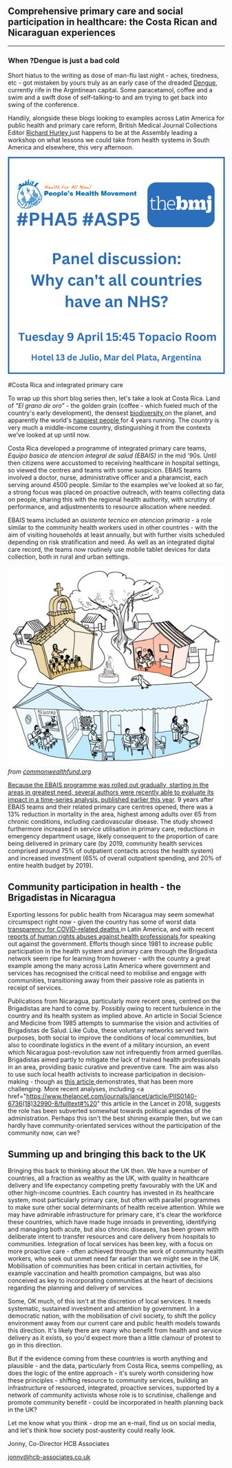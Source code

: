 ## Comprehensive primary care and social participation in healthcare: the Costa Rican and Nicaraguan experiences

---
  
### When ?Dengue is just a bad cold

Short hiatus to the writing as dose of man-flu last night - aches, tiredness, etc - got mistaken by yours truly as an early case of the dreaded <a href="https://www.bbc.com/news/world-latin-america-68738004"> Dengue<a/>, currently rife in the Argintinean capital. Some paracetamol, coffee and a swim and a swift dose of self-talking-to and am trying to get back into swing of the conference.

Handily, alongside these blogs looking to examples across Latin America for public health and primary care reform, British Medical Journal Collections Editor <a href="https://www.bmj.com/about-bmj/editorial-staff/richard-hurley"> Richard Hurley <a/> just happens to be at the Assembly leading a workshop on what lessons we could take from health systems in South America and elsewhere, this very afternoon.

![BMJ workshop](/assets/bmj_workshop.png)

#Costa Rica and integrated primary care

To wrap up this short blog series then, let's take a look at Costa Rica. Land of *"El grano de oro"* - the golden grain (coffee - which fueled much of the country's early development), the densest <a href="https://www.google.com/search?q=densest+biodiversity+costa+rica&rlz=1C1JJTC_en-GBGB1101GB1101&oq=densest+biodiversity+costa+rica&gs_lcrp=EgZjaHJvbWUyBggAEEUYOTIHCAEQIRigATIHCAIQIRigAdIBCDU2OTBqMGo3qAIAsAIA&sourceid=chrome&ie=UTF-8"> biodiversity <a/> on the planet, and apparently the world's <a href="https://www.benoitproperties.com/news/costa-rica-ranks-worlds-happiest-country-4-years-in-a-row/"> happiest people <a/> for 4 years running. The country is very much a <a href="https://gfmag.com/data/worlds-richest-and-poorest-countries/"> <a/> middle-income country, distinguishing it from the contexts we've looked at up until now.

Costa Rica developed a programme of integrated primary care teams, *Equipo basico de atencion integral de salud (EBAIS)* in the mid '90s. Until then citizens were accustomed to receiving healthcare in hospital settings, so viewed the centres and teams with some suspicion. EBAIS teams involved a doctor, nurse, administrative officer and a pharamcist, each serving around 4500 people. Similar to the examples we've looked at so far, a strong focus was placed on proactive outreach, with teams collecting data on people, sharing this with the regional health authority, with scrutiny of performance, and adjustmentents to resource allocation where needed.

EBAIS teams included an *asistente tecnico en atencion primaria* - a role similar to the community health workers used in other countries - with the aim of visiting households at least annually, but with further visits scheduled depending on risk stratification and need. As well as an integrated digital care record, the teams now routinely use mobile tablet devices for data collection, both in rural and urban settings. 

![EBAIS infographic](/assets/ebais.png)
*from <a href="https://www.commonwealthfund.org/publications/case-study/2021/mar/community-oriented-primary-care-lessons-costa-rica"> commonwealthfund.org*

Because the EBAIS programme was rolled out gradually, starting in the areas in greatest need, several authors were recently able to evaluate its impact in a time-series analysis, published <a href="https://www.sciencedirect.com/science/article/pii/S0167629623001108#sec5"> earlier this year<a/>. 9 years after EBAIS teams and their related primary care centres opened, there was a 13% reduction in mortality in the area, highest among adults over 65 from chronic conditions, including cardiovascular disease. The study showed furthermore increased in service utilisation in primary care, reductions in emergency department usage, likely consequent to the proportion of care being delivered in primary care (by 2019, community health services comprised around 75% of outpatient contacts across the health system) and increased investment (65% of overall outpatient spending, and 20% of entire health budget by 2019).

## Community participation in health - the Brigadistas in Nicaragua

Exporting lessons for public health from Nicaragua may seem somewhat circumspect right now - given the country has some of worst data <a href="https://confidencial.digital/english/who-report-covid-deaths-vastly-underreported-in-nicaragua/"> transparency for COVID-related deaths <a/> in Latin America, and with recent <a href="https://www.amnesty.org/en/latest/news/2021/09/prison-economic-ruin-repression-exile-nicaraguas-health-workers/"> reports of human rights abuses against health professionals <a/> for speaking out against the government. Efforts though since 1981 to increase public participation in the health system and primary care through the Brigadista network seem ripe for learning from however - with the country a great example among the many across Latin America where government and services has recognised the critical need to mobilise and engage with communities, transitioning away from their passive role as patients in receipt of services.

Publications from Nicaragua, particularly more recent ones, centred on the Brigadistas are hard to come by. Possibly owing to recent turbulence in the country and its health system as implied above. An article <a href="https://www.sciencedirect.com/science/article/pii/0277953685902333"> <a/> in Social Science and Medicine from 1985 attempts to summarise the vision and activities of Brigadistas de Salud. Like Cuba, these voluntary networks served twin purposes, both social to improve the conditions of local communities, but also to coordinate logistics in the event of a military incursion, an event which Nicaragua post-revolution saw not infrequently from armed guerillas. Brigadistas aimed partly to mitigate the lack of trained health professionals in an area, providing basic curative and preventive care. The aim was also to use such local health activists to increase participation in decision-making - though as <a href="https://www.sciencedirect.com/science/article/pii/0305750X82900572"> this article <a/> demonstrates, that has been more challenging. More recent analyses, including <a href="https://www.thelancet.com/journals/lancet/article/PIIS0140-6736(18)32990-8/fulltext#%20" this article <a/> in the Lancet in 2018, suggests the role has been subverted somewhat towards political agendas of the administration. Perhaps this isn't the best shining example then, but we can hardly have community-orientated services without the participation of the community now, can we?

## Summing up and bringing this back to the UK

Bringing this back to thinking about the UK then. We have a number of countries, all a fraction as wealthy as the UK, with quality in healthcare delivery and life expectancy competing pretty favourably with the UK and other high-income countries. Each country has invested in its healthcare system, most particularly primary care, but often with parallel programmes to make sure other social determinants of health receive attention. While we may have admirable infrastructure for primary care, it's clear the workforce these countries, which have made huge inroads in preventing, identifying and managing both acute, but also chronic diseases, has been grown with deliberate intent to transfer resources and care delivery from hospitals to communities. Integration of local services has been key, with a focus on more proactive care - often achieved through the work of community health workers, who seek out unmet need far earlier than we might see in the UK. Mobilisation of communities has been critical in certain activities, for example vaccination and health promotion campaigns, but was also conceived as key to incorporating communities at the heart of decisions regarding the planning and delivery of services. 

Some, OK much, of this isn't at the discretion of local services. It needs systematic, sustained investment and attention by government. In a democratic nation, with the mobilisation of civil society, to shift the policy environment away from our current care and public health models towards this direction. It's likely there are many who benefit from health and service delivery as it exists, so you'd expect more than a little clamour of protest to go in this direction.

But if the evidence coming from these countries is worth anything and plausible - and the data, particularly from Costa Rica, seems compelling, as does the logic of the entire approach - it's surely worth considering how these principles - shifting resource to community services, building an infrastructure of resourced, integrated, proactive services, supported by a network of community activists whose role is to scrutinise, challenge and promote community benefit - could be incorporated in health planning back in the UK?

Let me know what you think - drop me an e-mail, find us on social media, and let's think how society post-austerity could really look.

Jonny, Co-Director HCB Associates 

<a href="mailto:jonny@hcb-associates.co.uk
">jonny@hcb-associates.co.uk</a>



